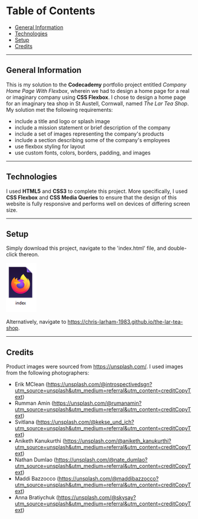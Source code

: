 # Table of Contents

* [General Information](#general-information)
* [Technologies](#technologies)
* [Setup](#setup)
* [Credits](#credits) 

***

## General Information

This is my solution to the **Codecademy** portfolio project entitled *Company Home Page With Flexbox*, 
wherein we had to design a home page for a real or imaginary company using **CSS Flexbox**.  I chose to 
design a home page for an imaginary tea shop in St Austell, Cornwall, named *The Lar Tea Shop*.  My solution 
met the following requirements:

- include a title and logo or splash image
- include a mission statement or brief description of the company
- include a set of images representing the company's products
- include a section describing some of the company's employees
- use flexbox styling for layout
- use custom fonts, colors, borders, padding, and images 

***

## Technologies
  
I used **HTML5** and **CSS3** to complete this project.  More specifically, I used **CSS Flexbox** and 
**CSS Media Queries** to ensure that the design of this website is fully responsive and performs well on 
devices of differing screen size.

***

## Setup

Simply download this project, navigate to the 'index.html' file, and double-click thereon.

![The index file that loads the webpage][index_file]

[index_file]: images/index_file.PNG

Alternatively, navigate to https://chris-larham-1983.github.io/the-lar-tea-shop.

***

## Credits

Product images were sourced from https://unsplash.com/.  I used images from the following photographers:

- Erik MClean (https://unsplash.com/@introspectivedsgn?utm_source=unsplash&utm_medium=referral&utm_content=creditCopyText)
- Rumman Amin (https://unsplash.com/@rumanamin?utm_source=unsplash&utm_medium=referral&utm_content=creditCopyText)
- Svitlana (https://unsplash.com/@kekse_und_ich?utm_source=unsplash&utm_medium=referral&utm_content=creditCopyText)
- Aniketh Kanukurthi (https://unsplash.com/@aniketh_kanukurthi?utm_source=unsplash&utm_medium=referral&utm_content=creditCopyText)
- Nathan Dumlao (https://unsplash.com/@nate_dumlao?utm_source=unsplash&utm_medium=referral&utm_content=creditCopyText)
- Maddi Bazzocco (https://unsplash.com/@maddibazzocco?utm_source=unsplash&utm_medium=referral&utm_content=creditCopyText)
- Anna Bratiychuk (https://unsplash.com/@skysay?utm_source=unsplash&utm_medium=referral&utm_content=creditCopyText)